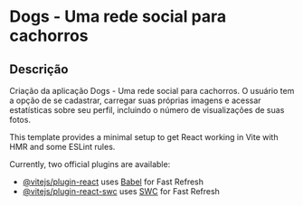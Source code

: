 # Dogs - Uma rede social para cachorros

## Descrição
<p>Criação da aplicação Dogs - Uma rede social para cachorros. O usuário tem a opção de se cadastrar, carregar suas próprias imagens e acessar estatísticas sobre seu perfil, incluindo o número de visualizações de suas fotos.</p>

This template provides a minimal setup to get React working in Vite with HMR and some ESLint rules.

Currently, two official plugins are available:

- [@vitejs/plugin-react](https://github.com/vitejs/vite-plugin-react/blob/main/packages/plugin-react/README.md) uses [Babel](https://babeljs.io/) for Fast Refresh
- [@vitejs/plugin-react-swc](https://github.com/vitejs/vite-plugin-react-swc) uses [SWC](https://swc.rs/) for Fast Refresh
